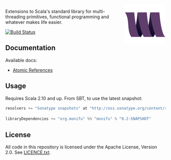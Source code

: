 <img src="docs/assets/monifu.png" style="float: right;" />

Extensions to Scala's standard library for multi-threading primitives, functional programming and whatever makes life easier.

[![Build Status](https://travis-ci.org/monifu/monifu.png?branch=master)](https://travis-ci.org/monifu/monifu)

## Documentation

Available docs:

* [Atomic References](docs/atomic.md)

## Usage

Requires Scala 2.10 and up. From SBT, to use the latest snapshot:

```scala
resolvers += "Sonatype snapshots" at "http://oss.sonatype.org/content/repositories/snapshots/"

libraryDependencies += "org.monifu" %% "monifu" % "0.2-SNAPSHOT"
```

## License

All code in this repository is licensed under the Apache License, Version 2.0.
See [LICENCE.txt](./LICENSE.txt).